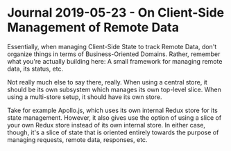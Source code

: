Journal 2019-05-23 - On Client-Side Management of Remote Data
========

Essentially, when managing Client-Side State to track Remote Data, don't organize things in terms of Business-Oriented Domains.  Rather, remember what you're actually building here: A small framework for managing remote data, its status, etc.

Not really much else to say there, really.  When using a central store, it should be its own subsystem which manages its own top-level slice.  When using a multi-store setup, it should have its own store.

Take for example Apollo.js, which uses its own internal Redux store for its state management.  However, it also gives use the option of using a slice of your own Redux store instead of its own internal store.  In either case, though, it's a slice of state that is oriented entirely towards the purpose of managing requests, remote data, responses, etc.
